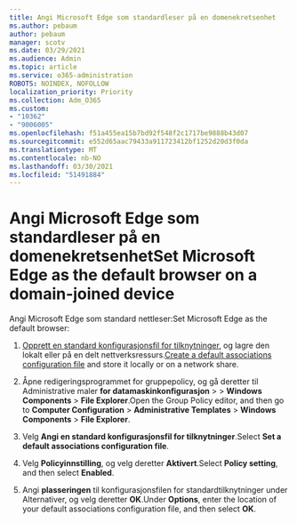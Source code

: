 ```yaml
---
title: Angi Microsoft Edge som standardleser på en domenekretsenhet
ms.author: pebaum
author: pebaum
manager: scotv
ms.date: 03/29/2021
ms.audience: Admin
ms.topic: article
ms.service: o365-administration
ROBOTS: NOINDEX, NOFOLLOW
localization_priority: Priority
ms.collection: Adm_O365
ms.custom:
- "10362"
- "9006005"
ms.openlocfilehash: f51a455ea15b7bd92f548f2c1717be9888b43d07
ms.sourcegitcommit: e552d65aac79433a911723412bf1252d20d3f0da
ms.translationtype: MT
ms.contentlocale: nb-NO
ms.lasthandoff: 03/30/2021
ms.locfileid: "51491884"
---
```

# <a name="set-microsoft-edge-as-the-default-browser-on-a-domain-joined-device"></a><span data-ttu-id="82638-102">Angi Microsoft Edge som standardleser på en domenekretsenhet</span><span class="sxs-lookup"><span data-stu-id="82638-102">Set Microsoft Edge as the default browser on a domain-joined device</span></span>

<span data-ttu-id="82638-103">Angi Microsoft Edge som standard nettleser:</span><span class="sxs-lookup"><span data-stu-id="82638-103">Set Microsoft Edge as the default browser:</span></span> 

1. <span data-ttu-id="82638-104">[Opprett en standard konfigurasjonsfil for tilknytninger,](https://go.microsoft.com/fwlink/?linkid=2132437) og lagre den lokalt eller på en delt nettverksressurs.</span><span class="sxs-lookup"><span data-stu-id="82638-104">[Create a default associations configuration file](https://go.microsoft.com/fwlink/?linkid=2132437) and store it locally or on a network share.</span></span>

1. <span data-ttu-id="82638-105">Åpne redigeringsprogrammet for gruppepolicy, og gå deretter til Administrative maler **for datamaskinkonfigurasjon**  >    >  **Windows Components**  >  **File Explorer**.</span><span class="sxs-lookup"><span data-stu-id="82638-105">Open the Group Policy editor, and then go to **Computer Configuration** > **Administrative Templates** > **Windows Components** > **File Explorer**.</span></span>

1. <span data-ttu-id="82638-106">Velg **Angi en standard konfigurasjonsfil for tilknytninger**.</span><span class="sxs-lookup"><span data-stu-id="82638-106">Select **Set a default associations configuration file**.</span></span>

1. <span data-ttu-id="82638-107">Velg **Policyinnstilling**, og velg deretter **Aktivert**.</span><span class="sxs-lookup"><span data-stu-id="82638-107">Select **Policy setting**, and then select **Enabled**.</span></span>

1. <span data-ttu-id="82638-108">Angi **plasseringen** til konfigurasjonsfilen for standardtilknytninger under Alternativer, og velg deretter **OK**.</span><span class="sxs-lookup"><span data-stu-id="82638-108">Under **Options**, enter the location of your default associations configuration file, and then select **OK**.</span></span>

